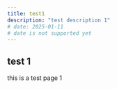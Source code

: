 ```yaml
---
title: test1
description: "test description 1"
# date: 2025-01-11
# date is not supported yet
---
```


## test 1 
this is a test page 1